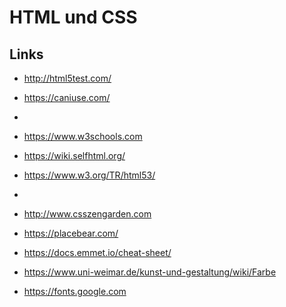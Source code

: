 # HTML und CSS

## Links
- http://html5test.com/
- https://caniuse.com/
- 
- https://www.w3schools.com
- https://wiki.selfhtml.org/
- https://www.w3.org/TR/html53/
- 
- http://www.csszengarden.com
- https://placebear.com/
- https://docs.emmet.io/cheat-sheet/

- https://www.uni-weimar.de/kunst-und-gestaltung/wiki/Farbe
- https://fonts.google.com